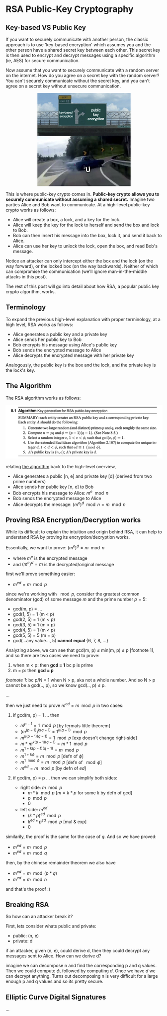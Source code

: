 # RSA Public-Key Cryptography 

## Key-based VS Public Key 

If you want to securely communicate with another person, the classic approach is to use 'key-based encryption' which assumes you and the other person have a shared secret key between each other. This secret key is then used to encrypt and decrypt messages using a specific algorithm (ie, AES) for secure communication. 

Now assume that you want to securely communicate with a random server on the internet. How do you agree on a secret key with the random server? You can't securely communicate without the secret key, and you can't agree on a secret key without unsecure communication. 

<div align="center">
<img src="2022-05-24-07-17-22.png" width="300" height="300">
</div>

This is where public-key crypto comes in. **Public-key crypto allows you to securely communicate without assuming a shared secret.** Imagine two parties Alice and Bob want to communicate. At a high-level public-key crypto works as follows: 

- Alice will create a box, a lock, and a key for the lock. 
- Alice will keep the key for the lock to herself and send the box and lock to Bob. 
- Bob can then insert his message into the box, lock it, and send it back to Alice. 
- Alice can use her key to unlock the lock, open the box, and read Bob's message. 

Notice an attacker can only intercept either the box and the lock (on the way forward), or the locked box (on the way backwards). Neither of which can compromise the communication (we'll ignore man-in-the-middle attacks in this post). 

The rest of this post will go into detail about how RSA, a popular public key crypto algorithm, works.  

## Terminology

To expand the previous high-level explanation with proper terminology, at a high level, RSA works as follows: 

- Alice generates a public key and a private key
- Alice sends her public key to Bob 
- Bob encrypts his message using Alice's public key 
- Bob sends the encrypted message to Alice 
- Alice decrypts the encrypted message with her private key 

Analogously, the public key is the box and the lock, and the private key is the lock's key.

## The Algorithm 

The RSA algorithm works as follows:

![RSA](2022-05-12-20-01-08.png)

relating [the algorithm](https://cacr.uwaterloo.ca/hac/) back to the high-level overview, 
- Alice generates a public [n, e] and private key [d] (derived from two prime numbers)
- Alice sends her public key [n, e] to Bob 
- Bob encrypts his message to Alice: $m ^ e \mod n$
- Bob sends the encrypted message to Alice 
- Alice decrypts the message: $(m ^ e)^d \mod n = m \mod n$

## Proving RSA Encryption/Decryption works 

While its difficult to explain the intuition and origin behind RSA, it can help to understand RSA by proving its encryption/decryption works.  

Essentially, we want to prove: $(m^e)^d = m \mod n$
- where $m^e$ is the encrypted message 
- and $(m^e)^d = m$ is the decrypted/original message

first we'll prove something easier: 
- $m^{ed} = m \mod p$

since we're working with $\mod p$, consider the greatest common denominator (gcd) of some message $m$ and the prime number $p=5$:
- gcd(m, p) = ... 
- gcd(1, 5) = 1 (m < p)
- gcd(2, 5) = 1 (m < p)
- gcd(3, 5) = 1 (m < p)
- gcd(4, 5) = 1 (m < p)
- gcd(5, 5) = 5 (m = p)
- gcd(...any value..., 5) **cannot equal** {6, 7, 8, ...} 

Analyzing above, we can see that gcd(m, p) $\leq$ min(m, p) $\leq$ p [footnote 1], and so there are two cases we need to prove: 
1. when m < p: then **gcd = 1** bc p is prime 
2. m = p: then **gcd = p**

*footnote 1*: bc p/N < 1 when N > p, aka not a whole number. And so N > p cannot be a gcd(.., p), so we know gcd(.., p) $\leq$ p.

...

then we just need to prove $m^{ed} = m \mod p$ in two cases: 

1. if gcd(m, p) = 1 ... then
    - $m^{p-1} = 1 \mod p$ [by fermats little theorem]
    - $(m^{(p-1)})^{k(q-1)} = 1^{k(q-1)} \mod p$ 
    - $m^{k(p-1)(q-1)} = 1 \mod p$ [exp doesn't change right-side]
    - $m * m^{k(p-1)(q-1)} = m * 1 \mod p$
    - $m^{1 + k(p-1)(q-1)} = m \mod p$ 
    - $m^{1 + k\phi} = m \mod p$ [defn of $\phi$]
    - $m^{1 \mod \phi} = m \mod p$ [defn of $\mod \phi$]
    - $m^{ed} = m \mod p$ [by defn of $ed$]

2. if gcd(m, p) = p ... then we can simplify both sides:
    - right side: $m \mod p$
        - $m * k \mod p$ [$m = k * p$ for some $k$ by defn of gcd]
        - $p \mod p$ 
        - $0$
    - left side: $m^{ed}$
        - $(k * p)^{ed} \mod p$ 
        - $k^{ed} * p^{ed} \mod p$ [mul & exp]
        - $0$

similarily, the proof is the same for the case of $q$. And so we have proved: 
- $m^{ed} = m \mod p$
- $m^{ed} = m \mod q$

then, by the chinese remainder theorem we also have
- $m^{ed} = m \mod (p * q)$
- $m^{ed} = m \mod n$

and that's the proof :) 

## Breaking RSA 

So how can an attacker break it? 

First, lets consider whats public and private: 

- public: (n, e)
- private: d 

if an attacker, given (n, e), could derive d, then they could decrypt any messages sent to Alice. How can we derive d? 

imagine we can decompose n and find the corresponding p and q values. Then we could compute $\phi$, followed by computing $d$. Once we have $d$ we can decrypt anything. Turns out decomposing n is very difficult for a large enough p and q values and so its pretty secure. 

## Elliptic Curve Digital Signatures 

... 